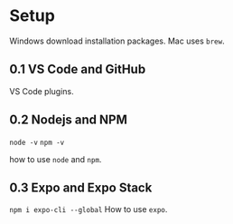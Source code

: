 # Setup

Windows download installation packages. Mac uses `brew`.

## 0.1 VS Code and GitHub

VS Code plugins.

## 0.2 Nodejs and NPM

`node -v`
`npm -v`

how to use `node` and `npm`.

## 0.3 Expo and Expo Stack

`npm i expo-cli --global`
How to use `expo`.
